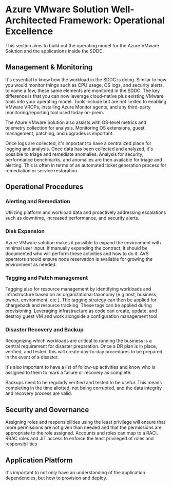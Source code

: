# Azure VMware Solution Well-Architected Framework: Operational Excellence

This section aims to build out the operating model for the Azure VMware Solution and the applications inside the SDDC. 

## Management & Monitoring 

It's essential to know how the workload in the SDDC is doing. Similar to how you would monitor things such as CPU usage, OS logs, and security alerts, to name a few, these same elements are monitored in the SDDC. The key difference is that you can now leverage cloud-native plus existing VMware tools into your operating model. Tools include but are not limited to enabling VMware VROPs, installing Azure Monitor agents, and any third-party monitoring/reporting tool used today on-prem. 


The Azure VMware Solution also assists with OS-level metrics and telemetry collection for analysis. Monitoring OS extensions, guest management, patching, and upgrades is important.

Once logs are collected, it's important to have a centralized place for logging and analysis. Once data has been collected and analyzed, it's possible to triage and remediate anomalies. Analysis for security, performance benchmarks, and anomalies are then available for triage and alerting. This is often in terms of an automated ticket generation process for remediation or service restoration. 


## Operational Procedures 

### Alerting and Remediation 
Utilizing platform and workload data and proactively addressing escalations such as downtime, increased performance, and security alerts. 


### Disk Expansion 
Azure VMware solution makes it possible to expand the environment with minimal user input. If manually expanding the contract, it should be documented who will perform these activities and how to do it. AVS operators should ensure node reservation is available for growing the environment as needed. 

### Tagging and Patch management 

Tagging also for resource management by identifying workloads and infrastructure based on an organizational taxonomy (e.g host, business, owner, environment, etc.). The tagging strategy can then be applied for chargeback and resource tracking. These tags can be applied during provisioning. Leveraging infrastructure as code can create, update, and destroy guest VM and work alongside a configuration management tool 

### Disaster Recovery and Backup

Recognizing which workloads are critical to running the business is a central requirement for disaster preparation. Once a DR plan is in place, verified, and tested, this will create day-to-day procedures to be prepared in the event of a disaster. 

It's also important to have a list of follow-up activities and know who is assigned to them to mark a failure or recovery as complete. 

Backups need to be regularly verified and tested to be useful. This means completing in the time allotted, not being corrupted, and the data integrity and recovery process are valid. 

## Security and Governance

Assigning roles and responsibilities using the least privilege will ensure that more permissions are not given than needed and that the permissions are appropriate to the role assigned. Accounts and roles can map to a RACI. RBAC roles and JIT access to enforce the least privileged of roles and responsibilities

## Application Platform

It's important to not only have an understanding of the application dependencies, but how to provision and deploy.


